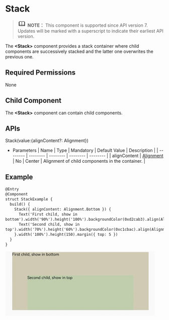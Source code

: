 # Stack


> ![icon-note.gif](public_sys-resources/icon-note.gif) **NOTE：**
> This component is supported since API version 7. Updates will be marked with a superscript to indicate their earliest API version.


The **&lt;Stack&gt;** component provides a stack container where child components are successively stacked and the latter one overwrites the previous one.


## Required Permissions

None


## Child Component

The **&lt;Stack&gt;** component can contain child components.


## APIs

Stack(value:{alignContent?: Alignment})

- Parameters
    | Name | Type | Mandatory | Default&nbsp;Value | Description |
  | -------- | -------- | -------- | -------- | -------- |
  | alignContent | [Alignment](ts-appendix-enums.md#alignment-enums) | No | Center | Alignment&nbsp;of&nbsp;child&nbsp;components&nbsp;in&nbsp;the&nbsp;container. |


## Example


```
@Entry
@Component
struct StackExample {
  build() {
    Stack({ alignContent: Alignment.Bottom }) {
      Text('First child, show in bottom').width('90%').height('100%').backgroundColor(0xd2cab3).align(Alignment.Top)
      Text('Second child, show in top').width('70%').height('60%').backgroundColor(0xc1cbac).align(Alignment.Top)
    }.width('100%').height(150).margin({ top: 5 })
  }
}
```

![en-us_image_0000001212378400](figures/en-us_image_0000001212378400.jpg)
